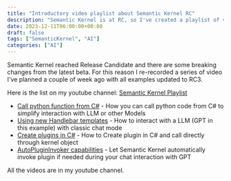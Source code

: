 ```yaml
---
title: "Introductory video playlist about Semantic Kernel RC"
description: "Semantic Kernel is at RC, so I've created a playlist of video that introduce SK with C#"
date: 2023-12-11T06:00:00+00:00
draft: false
tags: ["SemanticKernel", "AI"]
categories: ["AI"]
---
```


Semantic Kernel reached Release Candidate and there are some breaking changes from the latest beta. For this reason I re-recorded a series of video I've planned a couple of week ago with all examples updated to RC3.

Here is the list on my youtube channel: [Semantic Kernel Playlist](https://www.youtube.com/playlist?list=PLn9t_BnhwY0Ic-0IdTAaQNEwoIdNveYHy)

- [Call python function from C#](https://youtu.be/ZyMnw3ryJJ0) - How you can call python code from C# to simplify interaction with LLM or other Models
- [Using new Handlebar templates](https://youtu.be/n8In5rrrodA) - How to interact with a LLM (GPT in this example) with classic chat mode
- [Create plugins in C#](https://youtu.be/exu7i8qXkW0) - How to Create plugin in C# and call directly through kernel object 
- [AutoPluginInvoker capabilities](https://youtu.be/Vc8dtwxcXbI) - Let Semantic Kernel automatically invoke plugin if needed during your chat interaction with GPT

All the videos are in my youtube channel.